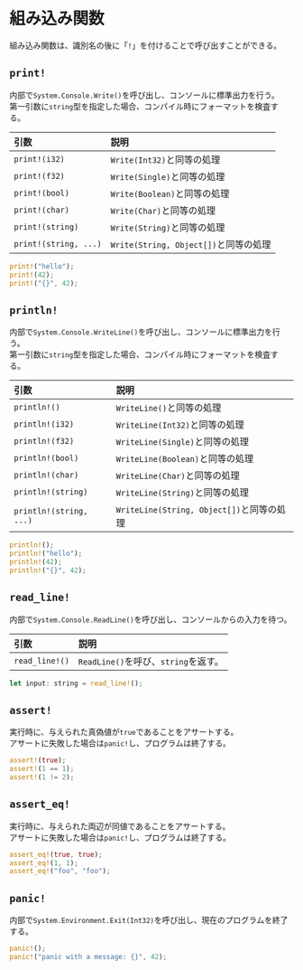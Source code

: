 # 組み込み関数

組み込み関数は、識別名の後に「`!`」を付けることで呼び出すことができる。

## `print!`

内部で`System.Console.Write()`を呼び出し、コンソールに標準出力を行う。  
第一引数に`string`型を指定した場合、コンパイル時にフォーマットを検査する。

| 引数                  | 説明                                  |
| :-------------------- | :------------------------------------ |
| `print!(i32)`         | `Write(Int32)`と同等の処理            |
| `print!(f32)`         | `Write(Single)`と同等の処理           |
| `print!(bool)`        | `Write(Boolean)`と同等の処理          |
| `print!(char)`        | `Write(Char)`と同等の処理             |
| `print!(string)`      | `Write(String)`と同等の処理           |
| `print!(string, ...)` | `Write(String, Object[])`と同等の処理 |

```rust
print!("hello");
print!(42);
print!("{}", 42);
```

## `println!`

内部で`System.Console.WriteLine()`を呼び出し、コンソールに標準出力を行う。  
第一引数に`string`型を指定した場合、コンパイル時にフォーマットを検査する。

| 引数                    | 説明                                      |
| :---------------------- | :---------------------------------------- |
| `println!()`            | `WriteLine()`と同等の処理                 |
| `println!(i32)`         | `WriteLine(Int32)`と同等の処理            |
| `println!(f32)`         | `WriteLine(Single)`と同等の処理           |
| `println!(bool)`        | `WriteLine(Boolean)`と同等の処理          |
| `println!(char)`        | `WriteLine(Char)`と同等の処理             |
| `println!(string)`      | `WriteLine(String)`と同等の処理           |
| `println!(string, ...)` | `WriteLine(String, Object[])`と同等の処理 |

```rust
println!();
println!("hello");
println!(42);
println!("{}", 42);
```

## `read_line!`

内部で`System.Console.ReadLine()`を呼び出し、コンソールからの入力を待つ。

| 引数                    | 説明                                 |
| :---------------------- | :----------------------------------- |
| `read_line!()`          | `ReadLine()`を呼び、`string`を返す。 |

```rust
let input: string = read_line!();
```

## `assert!`

実行時に、与えられた真偽値が`true`であることをアサートする。  
アサートに失敗した場合は`panic!`し、プログラムは終了する。

```rust
assert!(true);
assert!(1 == 1);
assert!(1 != 2);
```

## `assert_eq!`

実行時に、与えられた両辺が同値であることをアサートする。  
アサートに失敗した場合は`panic!`し、プログラムは終了する。

```rust
assert_eq!(true, true);
assert_eq!(1, 1);
assert_eq!("foo", "foo");
```

## `panic!`

内部で`System.Environment.Exit(Int32)`を呼び出し、現在のプログラムを終了する。

```rust
panic!();
panic!("panic with a message: {}", 42);
```
